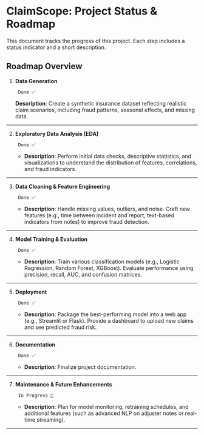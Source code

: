 # **ClaimScope: Project Status & Roadmap**

This document tracks the progress of this project. Each step includes a status indicator and a short description.

## **Roadmap Overview**

1. **Data Generation**   
    
        Done ✅
    **Description**: Create a synthetic insurance dataset reflecting realistic claim scenarios, including fraud patterns, seasonal effects, and missing data.  
----

2. **Exploratory Data Analysis (EDA)** 
        
        Done ✅
   - **Description**: Perform initial data checks, descriptive statistics, and visualizations to understand the distribution of features, correlations, and fraud indicators.  
----

3. **Data Cleaning & Feature Engineering** 

        Done ✅
   - **Description**: Handle missing values, outliers, and noise. Craft new features (e.g., time between incident and report, text-based indicators from notes) to improve fraud detection.  
----

4. **Model Training & Evaluation** 

        Done ✅
   - **Description**: Train various classification models (e.g., Logistic Regression, Random Forest, XGBoost). Evaluate performance using precision, recall, AUC, and confusion matrices.  

----

5. **Deployment**

        Done ✅
   - **Description**: Package the best-performing model into a web app (e.g., Streamlit or Flask). Provide a dashboard to upload new claims and see predicted fraud risk.  

----
6. **Documentation** 

        Done ✅
   - **Description**: Finalize project documentation.  

----

7. **Maintenance & Future Enhancements**

        In Progress 🚧
   - **Description**: Plan for model monitoring, retraining schedules, and additional features (such as advanced NLP on adjuster notes or real-time streaming).  


---